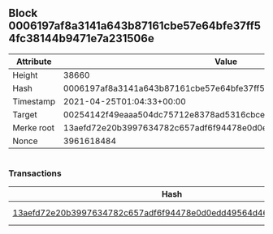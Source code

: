 ## Block 0006197af8a3141a643b87161cbe57e64bfe37ff54fc38144b9471e7a231506e

Attribute | Value
--- | ---
Height | 38660
Hash | 0006197af8a3141a643b87161cbe57e64bfe37ff54fc38144b9471e7a231506e
Timestamp | 2021-04-25T01:04:33+00:00
Target | 00254142f49eaaa504dc75712e8378ad5316cbcead634704b3734b6271167cc4
Merke root | 13aefd72e20b3997634782c657adf6f94478e0d0edd49564d465ca47c394e0cf
Nonce | 3961618484

```

```

### Transactions

Hash | Amount
--- | ---
[13aefd72e20b3997634782c657adf6f94478e0d0edd49564d465ca47c394e0cf](13aefd72e20b3997634782c657adf6f94478e0d0edd49564d465ca47c394e0cf.md) | 10.00000000 SKEPTI 
